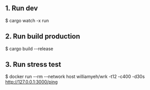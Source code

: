 ## 1. Run dev

$ cargo watch -x run

## 2. Run build production

$ cargo build --release

## 3. Run stress test

$ docker run --rm --network host williamyeh/wrk -t12 -c400 -d30s http://127.0.0.1:3000/ping
